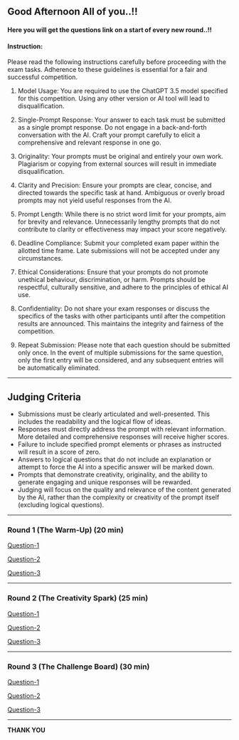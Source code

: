 ## Good Afternoon All of you..!!
  
#### Here you will get the questions link on a start of every new round..!!  
  
#### Instruction:


Please read the following instructions carefully before proceeding with the exam tasks. Adherence to these guidelines is essential for a fair and successful competition.

1. Model Usage: You are required to use the ChatGPT 3.5 model specified for this competition. Using any other version or AI tool will lead to disqualification.  
      
2. Single-Prompt Response: Your answer to each task must be submitted as a single prompt response. Do not engage in a back-and-forth conversation with the AI. Craft your prompt carefully to elicit a comprehensive and relevant response in one go.  
      
3. Originality: Your prompts must be original and entirely your own work. Plagiarism or copying from external sources will result in immediate disqualification.  
      
4. Clarity and Precision: Ensure your prompts are clear, concise, and directed towards the specific task at hand. Ambiguous or overly broad prompts may not yield useful responses from the AI.  
      
5. Prompt Length: While there is no strict word limit for your prompts, aim for brevity and relevance. Unnecessarily lengthy prompts that do not contribute to clarity or effectiveness may impact your score negatively.  
      
6. Deadline Compliance: Submit your completed exam paper within the allotted time frame. Late submissions will not be accepted under any circumstances.  
      
7. Ethical Considerations: Ensure that your prompts do not promote unethical behaviour, discrimination, or harm. Prompts should be respectful, culturally sensitive, and adhere to the principles of ethical AI use.   
      
8. Confidentiality: Do not share your exam responses or discuss the specifics of the tasks with other participants until after the competition results are announced. This maintains the integrity and fairness of the competition.  
      
9. Repeat Submission: Please note that each question should be submitted only once. In the event of multiple submissions for the same question, only the first entry will be considered, and any subsequent entries will be automatically eliminated.
  
-------

## Judging Criteria

- Submissions must be clearly articulated and well-presented. This includes the readability and the logical flow of ideas.
- Responses must directly address the prompt with relevant information. More detailed and comprehensive responses will receive higher scores.
- Failure to include specified prompt elements or phrases as instructed will result in a score of zero.
- Answers to logical questions that do not include an explanation or attempt to force the AI into a specific answer will be marked down.
- Prompts that demonstrate creativity, originality, and the ability to generate engaging and unique responses will be rewarded.
- Judging will focus on the quality and relevance of the content generated by the AI, rather than the complexity or creativity of the prompt itself (excluding logical questions).


-------

### Round 1 (The Warm-Up)  (20 min)

[Question-1](https://forms.gle/FrSH261ejHYQAPJv5)

[Question-2](https://forms.gle/fsZ6Mss7in5gyvmM7)

[Question-3](https://forms.gle/Y3Y6p2UxKvZNVgnM7)
  
---

### Round 2 (The Creativity Spark) (25 min)

[Question-1](https://forms.gle/3hCS8nhpKE4WKtFG6)

[Question-2](https://forms.gle/FwxaBYojtmJNAuZQ9)

[Question-3](https://forms.gle/q6XEPn4y6uLkKhUf7)

---

### Round 3 (The Challenge Board) (30 min)

[Question-1]()

[Question-2]()

[Question-3]()

---

**THANK YOU**